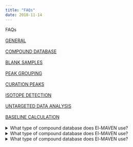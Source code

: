 ```yaml
---
title: "FAQs"
date: 2018-11-14
---
```


<div class = "test">
    FAQs
    <div class = "bar"></div>
</div>

<div class = "faq-index">
    <div class = "faq-menu">
        <br>
        <a href = "FAQsGeneral.html">GENERAL <br><br></a>
        <a href = "FAQsCompoundDatabse.html">COMPOUND DATABASE <br><br></a>
        <a href = "FAQsBlankSamples.html">BLANK SAMPLES <br><br></a>
        <a href = "FAQsPeakGrouping.html">PEAK GROUPING <br><br></a>
        <a href = "FAQsCurationPeaks.html">CURATION PEAKS <br><br></a>
        <a href = "FAQsIsotopeDetection.html">ISOTOPE DETECTION <br><br></a>
        <a href = "FAQsUntargetedDataAnalysis.html">UNTARGETED DATA ANALYSIS <br><br></a>
        <a href = "FAQsBaselineCalculation.html">BASELINE CALCULATION <br><br></a>
    </div>    
</div>

<details>
  <summary>What type of compound database does El-MAVEN use?</summary>
  <p>The compound database is made differently for different kinds of data. Some of the essential columns are the compound name, compound formula (necessary for labeled analysis) or m/z. To do targeted analysis one can also add RT column. You can also refer to these documents to understand more about the compounds DBs for MS and MS/MS data.</p>
</details>

<details>
  <summary>What type of compound database does El-MAVEN use?</summary>
  <p>The compound database is made differently for different kinds of data. Some of the essential columns are the compound name, compound formula (necessary for labeled analysis) or m/z. To do targeted analysis one can also add RT column. You can also refer to these documents to understand more about the compounds DBs for MS and MS/MS data.The compound database is made differently for different kinds of data. Some of the essential columns are the compound name, compound formula (necessary for labeled analysis) or m/z. To do targeted analysis one can also add RT column. You can also refer to these documents to understand more about the compounds DBs for MS and MS/MS data.</p>
</details>

<details>
  <summary>What type of compound database does El-MAVEN use?</summary>
  <p>The compound database is made differently for different kinds of data. Some of the essential columns are the compound name, compound formula (necessary for labeled analysis) or m/z. To do targeted analysis one can also add RT column. You can also refer to these documents to understand more about the compounds DBs for MS and MS/MS data.The compound database is made differently for different kinds of data. Some of the essential columns are the compound name, compound formula (necessary for labeled analysis) or m/z. To do targeted analysis one can also add RT column. You can also refer to these documents to understand more about the compounds DBs for MS and MS/MS data.The compound database is made differently for different kinds of data. Some of the essential columns are the compound name, compound formula (necessary for labeled analysis) or m/z. To do targeted analysis one can also add RT column. You can also refer to these documents to understand more about the compounds DBs for MS and MS/MS data.</p>
</details>